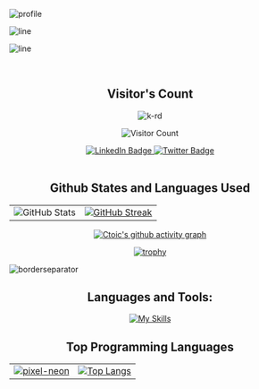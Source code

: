 ![profile](https://github.com/K-RD/K-RD/assets/108448353/4b617ec2-9f3c-4c96-97e9-70876406a3a8)


![line](https://github.com/K-RD/K-RD/assets/108448353/a5296ebe-ab0b-4339-bb71-8ac6fbd55db4)


![line](https://github.com/K-RD/K-RD/assets/108448353/a5296ebe-ab0b-4339-bb71-8ac6fbd55db4)

<br>
<div align="center">
  <h2> Visitor's Count</h2>
<img src="https://komarev.com/ghpvc/?username=k-rd&label=Profile%20views&color=0e75b6&style=flat" alt="k-rd"/>

![Visitor Count](https://profile-counter.glitch.me/{k-rd}/count.svg) 

</div>
<div id="header" align="center">
  <div id="badges">
  <a href="https://www.linkedin.com/in/kumarrobind386">
    <img src="https://img.shields.io/badge/LinkedIn-blue?style=for-the-badge&logo=linkedin&logoColor=white" alt="LinkedIn Badge"/>
  </a>
  
    
  <a href="https://twitter.com/robind_06">
    <img src="https://img.shields.io/badge/Twitter-blue?style=for-the-badge&logo=twitter&logoColor=white" alt="Twitter Badge"/>
  </a>
  </div>
</div>

<br>

<div align="center">

  <div>
    <h2 alig="center"> Github States and Languages Used </h2>
  </div>

  <table>
  <tr>
    <td align="center">
      <img src="https://github-readme-stats.vercel.app/api?username=k-rd&show_icons=true&theme=radical" alt="GitHub Stats" />
    </td>
    <td align="center">
      <a href="https://git.io/streak-stats">
        <img src="https://streak-stats.demolab.com/?user=k-rd&theme=radical" alt="GitHub Streak" />
      </a>
    </td>
  </tr>
</table>

<div align="center">




    
  [![Ctoic's github activity graph](https://github-readme-activity-graph.vercel.app/graph?username=k-rd&theme=rogue)](https://github.com/k-rd/github-readme-activity-graph)





</div>


<div>
  
[![trophy](https://github-profile-trophy.vercel.app/?username=ctoic&theme=radical&row=2&column=4&margin-w=50&margin-h=15)](https://github.com/ctoic/github-profile-trophy)
</div>

</div>
</div>

 ![borderseparator](https://github.com/Ctoic/Ctoic/assets/90936436/ff2a1e28-a7ad-448e-a20e-cc3a62715e72)


<div align="center"> 
  <h2>Languages and Tools:</h2>
   
   [![My Skills](https://skillicons.dev/icons?i=py,c,cpp,java,cs,html,css,javascript,bash,bootstrap,docker,eclipse,figma,github,ai,linux,md,netlify,vim,visualstudio,&theme=dark&perline=12)](https://skillicons.dev)



<div align="center">
  <table>
    <tr>
      <h2>Top Programming Languages</h2>
      <td align="center">
        <a href="https://github.com/K-RD/K-RD/assets/108448353/392872fe-2280-4dec-8b2c-1586656d882b">
          <img src="https://github.com/K-RD/K-RD/assets/108448353/392872fe-2280-4dec-8b2c-1586656d882b" alt="pixel-neon" />
        </a>
      </td>
      <td align="center">
        <a href="https://github.com/k-rd/github-readme-stats">
          <img src="https://github-readme-stats.vercel.app/api/top-langs/?username=k-rd&layout=compact&bg_color=00000000" alt="Top Langs" />
        </a>
      </td>
    </tr>
  </table>
</div>




<!-- Old Code -->
<!--
![MasterHead](https://user-images.githubusercontent.com/108448353/201391229-619efd6d-4c86-4cd8-bb0c-bcb7aae3c7a2.png)
<h1 align="center">Hi 👋, I'm Robind Kumar</h1>
<h3 align="center">A passionate frontend developer from India</h3>
-->
<!-- <img align="right" alt="Coding" width="300" src="https://cdn.dribbble.com/users/1162077/screenshots/3848914/programmer.gif"> -->

<!--
<p align="left"> <a href="https://github.com/ryo-ma/github-profile-trophy"><img src="https://github-profile-trophy.vercel.app/?username=k-rd" alt="k-rd" /></a> </p>

- 🌱 I’m currently learning **Android Development**

- 💬 Ask me about **HTML, CSS, JS**

- 📫 Please reach me at **kumarrobind386@gmail.com**
-->

<!-- <h3 align="left">Connect with me:</h3>
<p align="left">
<a href="https://linkedin.com/in/kumarrobind386" target="blank"><img align="center" src="https://raw.githubusercontent.com/rahuldkjain/github-profile-readme-generator/master/src/images/icons/Social/linked-in-alt.svg" alt="k-rd" height="30" width="40" /></a>
</p> -->
<!-- 
<h3 align="left">Languages and Tools:</h3>
<p align="left"> <a href="https://developer.android.com" target="_blank" rel="noreferrer"> <img src="https://raw.githubusercontent.com/devicons/devicon/master/icons/android/android-original-wordmark.svg" alt="android" width="40" height="40"/> </a> <a href="https://www.w3schools.com/css/" target="_blank" rel="noreferrer"> <img src="https://raw.githubusercontent.com/devicons/devicon/master/icons/css3/css3-original-wordmark.svg" alt="css3" width="40" height="40"/> </a> <a href="https://git-scm.com/" target="_blank" rel="noreferrer"> <img src="https://www.vectorlogo.zone/logos/git-scm/git-scm-icon.svg" alt="git" width="40" height="40"/> </a> <a href="https://www.w3.org/html/" target="_blank" rel="noreferrer"> <img src="https://raw.githubusercontent.com/devicons/devicon/master/icons/html5/html5-original-wordmark.svg" alt="html5" width="40" height="40"/> </a> <a href="https://www.java.com" target="_blank" rel="noreferrer"> <img src="https://raw.githubusercontent.com/devicons/devicon/master/icons/java/java-original.svg" alt="java" width="40" height="40"/> </a> <a href="https://developer.mozilla.org/en-US/docs/Web/JavaScript" target="_blank" rel="noreferrer"> <img src="https://raw.githubusercontent.com/devicons/devicon/master/icons/javascript/javascript-original.svg" alt="javascript" width="40" height="40"/> </a> <a href="https://www.mysql.com/" target="_blank" rel="noreferrer"> <img src="https://raw.githubusercontent.com/devicons/devicon/master/icons/mysql/mysql-original-wordmark.svg" alt="mysql" width="40" height="40"/> </a> <a href="https://www.python.org" target="_blank" rel="noreferrer"> <img src="https://raw.githubusercontent.com/devicons/devicon/master/icons/python/python-original.svg" alt="python" width="40" height="40"/> </a> <a href="https://developer.apple.com/swift/" target="_blank" rel="noreferrer"> <img src="https://raw.githubusercontent.com/devicons/devicon/master/icons/swift/swift-original.svg" alt="swift" width="40" height="40"/> </a> </p>

<p><img align="left" src="https://github-readme-stats.vercel.app/api/top-langs?username=k-rd&show_icons=true&locale=en&layout=compact" alt="k-rd" /></p>

<p>&nbsp;<img align="center" src="https://github-readme-stats.vercel.app/api?username=k-rd&show_icons=true&locale=en" alt="k-rd" /></p>

<p><img align="center" src="https://github-readme-streak-stats.herokuapp.com/?user=k-rd&" alt="k-rd" /></p>
-->
